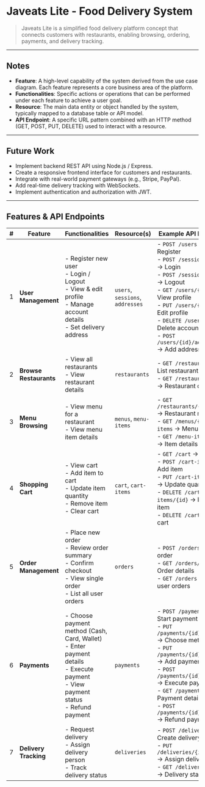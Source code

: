 # Javeats Lite - Food Delivery System

> Javeats Lite is a simplified food delivery platform concept that connects customers with restaurants, enabling browsing, ordering, payments, and delivery tracking.  

---

## Notes
- **Feature**: A high-level capability of the system derived from the use case diagram. Each feature represents a core business area of the platform.
- **Functionalities**: Specific actions or operations that can be performed under each feature to achieve a user goal.
- **Resource**: The main data entity or object handled by the system, typically mapped to a database table or API model.
- **API Endpoint**: A specific URL pattern combined with an HTTP method (GET, POST, PUT, DELETE) used to interact with a resource.

---

## Future Work
- Implement backend REST API using Node.js / Express.
- Create a responsive frontend interface for customers and restaurants.
- Integrate with real-world payment gateways (e.g., Stripe, PayPal).
- Add real-time delivery tracking with WebSockets.
- Implement authentication and authorization with JWT.

---
## Features & API Endpoints

| # | Feature               | Functionalities                                                                                                    | Resource(s)                 | Example API Endpoints                                                                                       |
|---|-----------------------|--------------------------------------------------------------------------------------------------------------------|-----------------------------|-------------------------------------------------------------------------------------------------------------|
| 1 | **User Management**   | - Register new user<br>- Login / Logout<br>- View & edit profile<br>- Manage account details<br>- Set delivery address | `users`, `sessions`, `addresses` | - `POST /users` → Register<br>- `POST /sessions/login` → Login<br>- `POST /sessions/logout` → Logout<br>- `GET /users/{id}` → View profile<br>- `PUT /users/{id}` → Edit profile<br>- `DELETE /users/{id}` → Delete account<br>- `POST /users/{id}/addresses` → Add address |
| 2 | **Browse Restaurants**| - View all restaurants<br>- View restaurant details                                                                | `restaurants`               | - `GET /restaurants` → List restaurants<br>- `GET /restaurants/{id}` → Restaurant details                   |
| 3 | **Menu Browsing**     | - View menu for a restaurant<br>- View menu item details                                                           | `menus`, `menu-items`       | - `GET /restaurants/{id}/menus` → Restaurant menus<br>- `GET /menus/{id}/menu-items` → Menu items<br>- `GET /menu-items/{id}` → Item details |
| 4 | **Shopping Cart**     | - View cart<br>- Add item to cart<br>- Update item quantity<br>- Remove item<br>- Clear cart                        | `cart`, `cart-items`        | - `GET /cart` → View cart<br>- `POST /cart-items` → Add item<br>- `PUT /cart-items/{id}` → Update quantity<br>- `DELETE /cart-items/{id}` → Remove item<br>- `DELETE /cart` → Empty cart |
| 5 | **Order Management**  | - Place new order<br>- Review order summary<br>- Confirm checkout<br>- View single order<br>- List all user orders   | `orders`                    | - `POST /orders` → Place order<br>- `GET /orders/{id}` → Order details<br>- `GET /orders` → List user orders |
| 6 | **Payments**          | - Choose payment method (Cash, Card, Wallet)<br>- Enter payment details<br>- Execute payment<br>- View payment status<br>- Refund payment | `payments`                  | - `POST /payments` → Start payment<br>- `PUT /payments/{id}/method` → Choose method<br>- `PUT /payments/{id}/details` → Add payment details<br>- `POST /payments/{id}/process` → Execute payment<br>- `GET /payments/{id}` → Payment details<br>- `POST /payments/{id}/refund` → Refund payment |
| 7 | **Delivery Tracking** | - Request delivery<br>- Assign delivery person<br>- Track delivery status                                           | `deliveries`                | - `POST /deliveries` → Create delivery<br>- `PUT /deliveries/{id}/assign` → Assign delivery<br>- `GET /deliveries/{id}` → Delivery status |
